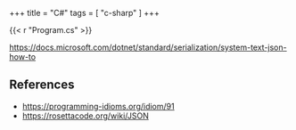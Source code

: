 +++
title = "C#"
tags = [ "c-sharp" ]
+++

{{< r "Program.cs" >}}

<https://docs.microsoft.com/dotnet/standard/serialization/system-text-json-how-to>

## References

- <https://programming-idioms.org/idiom/91>
- <https://rosettacode.org/wiki/JSON>
